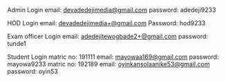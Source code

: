Admin Login
email: devadedejimedia@gmail.com
password: adedeji9233

HOD Login
email: devadedejimedia+@gmail.com
Password: hod9233


Exam officer Login
email: adedejitewogbade2+@gmail.com
password: tunde1

Student Login
matric no: 191111
email: mayowaa169@gmail.com
password: mayowa9233
matric no: 192189
email: oyinkansolaanike53@gmail.com
password: oyin53
